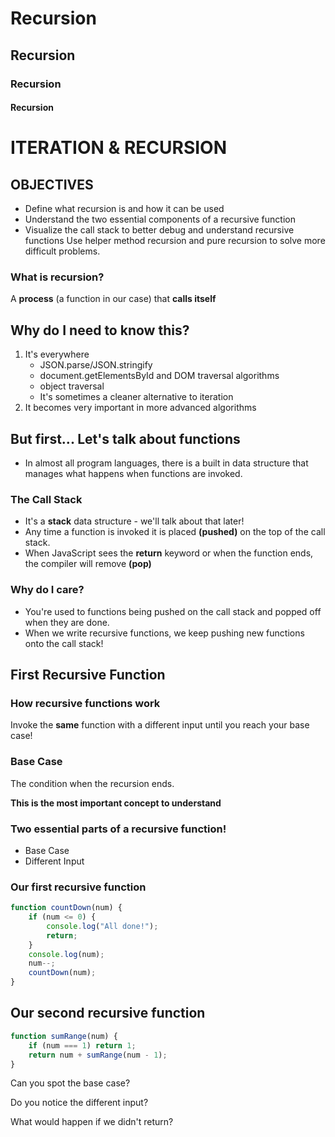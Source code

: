 # Recursion

## Recursion

### Recursion

#### Recursion

# ITERATION & RECURSION

## OBJECTIVES

-   Define what recursion is and how it can be used
-   Understand the two essential components of a recursive function
-   Visualize the call stack to better debug and understand recursive functions
    Use helper method recursion and pure recursion to solve more difficult problems.

### What is recursion?

A **process** (a function in our case) that **calls itself**

## Why do I need to know this?

1. It's everywhere
    - JSON.parse/JSON.stringify
    - document.getElementsById and DOM traversal algorithms
    - object traversal
    - It's sometimes a cleaner alternative to iteration
2. It becomes very important in more advanced algorithms

## But first... Let's talk about functions

-   In almost all program languages, there is a built in data structure that manages what happens when functions are invoked.

### The Call Stack

-   It's a **stack** data structure - we'll talk about that later!
-   Any time a function is invoked it is placed **(pushed)** on the top of the call stack.
-   When JavaScript sees the **return** keyword or when the function ends, the compiler will remove **(pop)**

### Why do I care?

-   You're used to functions being pushed on the call stack and popped off when they are done.
-   When we write recursive functions, we keep pushing new functions onto the call stack!

## First Recursive Function

### How recursive functions work

Invoke the **same** function with a different input until you reach your base case!

### Base Case

The condition when the recursion ends.

**This is the most important concept to understand**

### Two essential parts of a recursive function!

-   Base Case
-   Different Input

### Our first recursive function

```js
function countDown(num) {
    if (num <= 0) {
        console.log("All done!");
        return;
    }
    console.log(num);
    num--;
    countDown(num);
}
```

## Our second recursive function

```js
function sumRange(num) {
    if (num === 1) return 1;
    return num + sumRange(num - 1);
}
```

Can you spot the base case?

Do you notice the different input?

What would happen if we didn't return?
